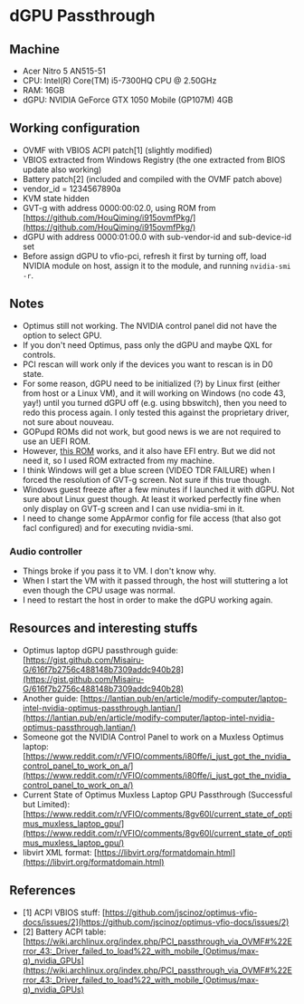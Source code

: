 # dGPU Passthrough

## Machine
- Acer Nitro 5 AN515-51
- CPU: Intel(R) Core(TM) i5-7300HQ CPU @ 2.50GHz
- RAM: 16GB
- dGPU: NVIDIA GeForce GTX 1050 Mobile (GP107M) 4GB

## Working configuration
- OVMF with VBIOS ACPI patch[1] (slightly modified)
- VBIOS extracted from Windows Registry (the one extracted from BIOS update also working)
- Battery patch[2] (included and compiled with the OVMF patch above)
- vendor_id = 1234567890a
- KVM state hidden
- GVT-g with address 0000:00:02.0, using ROM from [https://github.com/HouQiming/i915ovmfPkg/](https://github.com/HouQiming/i915ovmfPkg/)
- dGPU with address 0000:01:00.0 with sub-vendor-id and sub-device-id set
- Before assign dGPU to vfio-pci, refresh it first by turning off, load NVIDIA module on host, assign it to the module, and running `nvidia-smi -r`.

## Notes
- Optimus still not working. The NVIDIA control panel did not have the option to select GPU.
- If you don't need Optimus, pass only the dGPU and maybe QXL for controls.
- PCI rescan will work only if the devices you want to rescan is in D0 state.
- For some reason, dGPU need to be initialized (?) by Linux first (either from host or a Linux VM), and it will working on Windows (no code 43, yay!) until you turned dGPU off (e.g. using bbswitch), then you need to redo this process again. I only tested this against the proprietary driver, not sure about nouveau.
- GOPupd ROMs did not work, but good news is we are not required to use an UEFI ROM.
- However, [this ROM](https://www.techpowerup.com/vgabios/219078/219078) works, and it also have EFI entry. But we did not need it, so I used ROM extracted from my machine.
- I think Windows will get a blue screen (VIDEO TDR FAILURE) when I forced the resolution of GVT-g screen. Not sure if this true though.
- Windows guest freeze after a few minutes if I launched it with dGPU. Not sure about Linux guest though. At least it worked perfectly fine when only display on GVT-g screen and I can use nvidia-smi in it.
- I need to change some AppArmor config for file access (that also got facl configured) and for executing nvidia-smi.

### Audio controller
- Things broke if you pass it to VM. I don't know why.
- When I start the VM with it passed through, the host will stuttering a lot even though the CPU usage was normal.
- I need to restart the host in order to make the dGPU working again.

## Resources and interesting stuffs
- Optimus laptop dGPU passthrough guide: [https://gist.github.com/Misairu-G/616f7b2756c488148b7309addc940b28](https://gist.github.com/Misairu-G/616f7b2756c488148b7309addc940b28)
- Another guide: [https://lantian.pub/en/article/modify-computer/laptop-intel-nvidia-optimus-passthrough.lantian/](https://lantian.pub/en/article/modify-computer/laptop-intel-nvidia-optimus-passthrough.lantian/)
- Someone got the NVIDIA Control Panel to work on a Muxless Optimus laptop: [https://www.reddit.com/r/VFIO/comments/i80ffe/i_just_got_the_nvidia_control_panel_to_work_on_a/](https://www.reddit.com/r/VFIO/comments/i80ffe/i_just_got_the_nvidia_control_panel_to_work_on_a/)
- Current State of Optimus Muxless Laptop GPU Passthrough (Successful but Limited): [https://www.reddit.com/r/VFIO/comments/8gv60l/current_state_of_optimus_muxless_laptop_gpu/](https://www.reddit.com/r/VFIO/comments/8gv60l/current_state_of_optimus_muxless_laptop_gpu/)
- libvirt XML format: [https://libvirt.org/formatdomain.html](https://libvirt.org/formatdomain.html)

## References
- [1] ACPI VBIOS stuff: [https://github.com/jscinoz/optimus-vfio-docs/issues/2](https://github.com/jscinoz/optimus-vfio-docs/issues/2)
- [2] Battery ACPI table: [https://wiki.archlinux.org/index.php/PCI_passthrough_via_OVMF#%22Error_43:_Driver_failed_to_load%22_with_mobile_(Optimus/max-q)_nvidia_GPUs](https://wiki.archlinux.org/index.php/PCI_passthrough_via_OVMF#%22Error_43:_Driver_failed_to_load%22_with_mobile_(Optimus/max-q)_nvidia_GPUs)

